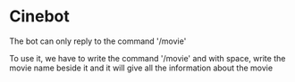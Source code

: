 # Cinebot

The bot can only reply to the command '/movie'

To use it, we have to write the command '/movie' and with space, write the movie name beside it and it will give all the information about the movie 

